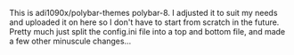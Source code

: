 This is adi1090x/polybar-themes polybar-8. I adjusted it to suit my needs and uploaded it on here so I don't have to start from scratch in the future.
Pretty much just split the config.ini file into a top and bottom file, and made a few other minuscule changes... 
